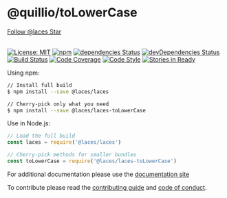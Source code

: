 # @quillio/toLowerCase  

<div class="social-buttons">
    <a href="https://github.com/walkerrandolphsmith/laces" class="btn gh-follow-btn">
        <i></i>
        <span class="label">Follow @laces</span>
    </a>
    <a href="https://github.com/walkerrandolphsmith/laces" class="btn gh-follow-btn">
        <i></i>
        <span class="label">Star</span>
    </a>
</div>
<br>

[![License: MIT][license-badge]][license]
[![npm][npm-badge]][npm]
[![dependencies Status][npm-deps-badge]][npm-deps]
[![devDependencies Status][npm-dev-deps-badge]][npm-dev-deps]
[![Build Status][ci-badge]][ci]
[![Code Coverage][code-cov-badge]][code-cov]
[![Code Style][code-style-badge]][code-style]
[![Stories in Ready][waffle-badge]][waffle]

Using npm:
```sh
// Install full build
$ npm install --save @laces/laces

// Cherry-pick only what you need
$ npm install --save @laces/laces-toLowerCase
```

Use in Node.js: 
```js
// Load the full build
const laces = require('@laces/laces')

// Cherry-pick methods for smaller bundles
const toLowerCase = require('@laces/laces-toLowerCase')
```

For additional documentation please use the 
[documentation site](https://quillio.io/stringy)

To contribute please read the
[contributing guide](https://github.com/walkerrandolphsmith/laces/blob/master/CONTRIBUTING.md) and
[code of conduct](https://github.com/walkerrandolphsmith/laces/blob/master/CODE_OF_CONDUCT.md).


[ci]: https://travis-ci.org/walkerrandolphsmith/laces
[ci-badge]: https://travis-ci.org/walkerrandolphsmith/laces.svg?branch=master

[waffle]: http://waffle.io/walkerrandolphsmith/laces
[waffle-badge]: https://img.shields.io/waffle/label/walkerrandolphsmith/laces.svg

[npm]: https://www.npmjs.org/package/@laces/laces-toLowerCase
[npm-badge]: https://img.shields.io/npm/v/@laces/laces-toLowerCase.svg

[npm-deps]: https://david-dm.org/walkerrandolphsmith/laces
[npm-deps-badge]: https://david-dm.org/walkerrandolphsmith/laces/status.svg

[npm-dev-deps]: https://david-dm.org/walkerrandolphsmith/laces?type=dev
[npm-dev-deps-badge]: https://david-dm.org/walkerrandolphsmith/laces/dev-status.svg

[code-cov]: https://coveralls.io/github/walkerrandolphsmith/laces
[code-cov-badge]: https://coveralls.io/repos/github/walkerrandolphsmith/laces/badge.svg

[code-style]: https://github.com/airbnb/javascript
[code-style-badge]: https://img.shields.io/badge/code%20style-airbnb-brightgreen.svg

[license]: https://opensource.org/licenses/MIT
[license-badge]: https://img.shields.io/badge/License-MIT-brightgreen.svg
